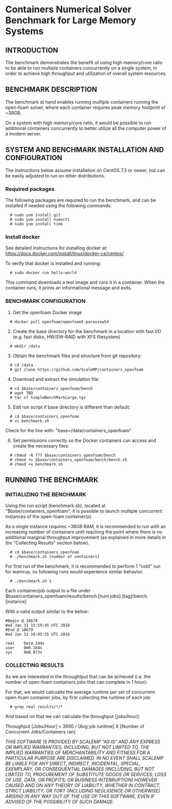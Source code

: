 # Containers Numerical Solver Benchmark for Large Memory Systems
## INTRODUCTION
The benchmark demonstrates the benefit of using high memory/core ratio to be able to run multiple containers concurrently on a single system, in order to achieve high throughput and utilization of overall system resources.
## BENCHMARK DESCRIPTION
The benchmark at hand enables running multiple containers running the open-foam solver, where each container requires peak memory footprint of ~38GB.

On a system with high memory/core ratio, it would be possible to run additional containers concurrently to better utilize all the computer power of a modern server.

## SYSTEM AND BENCHMARK INSTALLATION AND CONFIGURATION
The instructions below assume installation on CentOS 7.3 or newer, but can be easily adjusted to run on other distributions.

### Required packages
The following packages are required to run the benchmark, and can be installed if needed using the following commands:
```
  # sudo yum install git
  # sudo yum install numactl
  # sudo yum install time
```

### Install docker 

See detailed instructions for installing docker at: https://docs.docker.com/install/linux/docker-ce/centos/

To verify that docker is installed and running:

```
  # sudo docker run hello-world
```

This command downloads a test image and runs it in a container. When the container runs, it prints an informational message and exits.

### BENCHMARK CONFIGURATION
1. Get the openfoam Docker image
```
  # docker pull openfoam/openfoam5-paraview54
```

2. Create the base directory for the benchmark in a location with fast I/O (e.g. fast disks, HW/SW-RAID with XFS filesystem)
```
  # mkdir /data
```

3. Obtain the benchmark files and structure from git repository:

```
  # cd /data
  # git clone https://github.com/ScaleMP/containers_openfoam
```

4. Download and extract the simulation file:

```
  # cd $base/containers_openfoam/bench
  # wget TBD
  # tar xf SimpleBenchMarkLarge.tgz
```

5. Edit run script if base directory is different than default:

```
  # cd $base/containers_openfoam
  # vi benchmark.sh
```

Check for the line with:
"base=/data/containers_openfoam"

6. Set permissions correctly so the Docker containers can access and create the necessary files:

```
  # chmod -R 777 $base/containers_openfoam/bench
  # chmod +x $base/containers_openfoam/bench/bench.sh	
  # chmod +x benchmark.sh  
```

## RUNNING THE BENCHMARK
### INITIALIZING THE BENCHMARK
Using the run script (benchmark.sh), located at "$base/containers_openfoam", it is possible to launch multiple concurrent instances of the open-foam container(s).

As a single instance requires ~38GB RAM, it is recommended to run with an increasing number of containers until reaching the point where there is no additional marginal throughput improvement (as explained in more details in the "Collecting Results" section below).

```
  # cd $base/containers_openfoam
  # ./benchmark.sh [number of containers]
```

For first run of the benchmark, it is recommended to perform 1 "cold" run for wamrup, so following runs would experience similar behavior.

```
  # ./benchmark.sh 1
```

Each container/job output to a file under $base/containers_openfoam/results/bench.[num jobs].[tag]/bench.[instance]

With a valid output similar to the below:

```
#Begin @ 18679
Wed Jan 31 15:59:45 UTC 2018
#End @ 18679
Wed Jan 31 16:05:55 UTC 2018

real    6m14.244s
user    0m0.164s
sys     0m0.073s
```

### COLLECTING RESULTS
As we are interested in the throughtput that can be achieved (i.e. the number of open-foam containers jobs that can complete in 1 hour):

For that, we would calcualte the average runtime per set of concurrent open-foam container jobs, by first collecting the runtime of each job:
```
  # grep real results/*/*
```

And based on that we can calculate the throughput [jobs/hour]:

Throughput [Jobs/Hour] = 3600 / [Avg job runtime] X [Number of Concurrent Jobs/Containers ran]

*THIS SOFTWARE IS PROVIDED BY SCALEMP "AS IS" AND ANY EXPRESS OR IMPLIED WARRANTIES, INCLUDING, BUT NOT LIMITED TO, THE IMPLIED WARRANTIES OF MERCHANTABILITY AND FITNESS FOR A PARTICULAR PURPOSE ARE DISCLAIMED. IN NO EVENT SHALL SCALEMP BE LIABLE FOR ANY DIRECT, INDIRECT, INCIDENTAL, SPECIAL, EXEMPLARY, OR CONSEQUENTIAL DAMAGES (INCLUDING, BUT NOT LIMITED TO, PROCUREMENT OF SUBSTITUTE GOODS OR SERVICES; LOSS OF USE, DATA, OR PROFITS; OR BUSINESS INTERRUPTION) HOWEVER CAUSED AND ON ANY THEORY OF LIABILITY, WHETHER IN CONTRACT, STRICT LIABILITY, OR TORT (INCLUDING NEGLIGENCE OR
OTHERWISE) ARISING IN ANY WAY OUT OF THE USE OF THIS SOFTWARE, EVEN IF ADVISED OF THE POSSIBILITY OF SUCH DAMAGE.*








